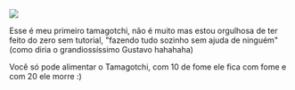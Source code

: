 <img src="./shark.gif" />

Esse é meu primeiro tamagotchi, não é muito mas estou orgulhosa de ter feito do zero sem tutorial, "fazendo tudo sozinho sem ajuda de ninguém" (como diria o grandiossíssimo Gustavo hahahaha)

Você só pode alimentar o Tamagotchi, com 10 de fome ele fica com fome e com 20 ele morre :)